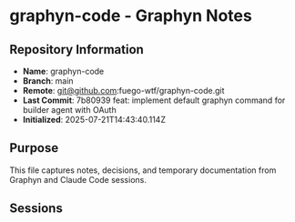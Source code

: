 # graphyn-code - Graphyn Notes

## Repository Information
- **Name**: graphyn-code
- **Branch**: main
- **Remote**: git@github.com:fuego-wtf/graphyn-code.git
- **Last Commit**: 7b80939 feat: implement default graphyn command for builder agent with OAuth
- **Initialized**: 2025-07-21T14:43:40.114Z

## Purpose
This file captures notes, decisions, and temporary documentation from Graphyn and Claude Code sessions.

## Sessions
<!-- Sessions will be appended below -->
